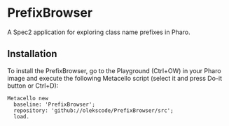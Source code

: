 # PrefixBrowser
A Spec2 application for exploring class name prefixes in Pharo.

## Installation

To install the PrefixBrowser, go to the Playground (Ctrl+OW) in your Pharo image and execute the following Metacello script (select it and press Do-it button or Ctrl+D):

```Smalltalk
Metacello new
  baseline: 'PrefixBrowser';
  repository: 'github://olekscode/PrefixBrowser/src';
  load.
```
